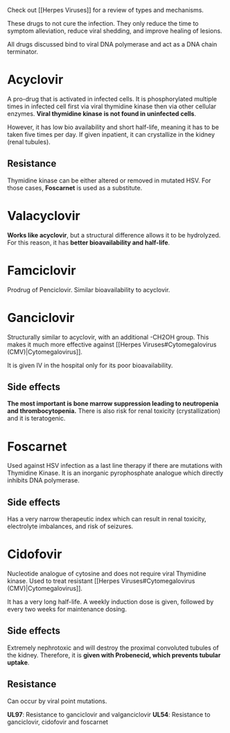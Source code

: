 Check out [[Herpes Viruses]] for a review of types and mechanisms.

These drugs to not cure the infection. They only reduce the time to symptom alleviation, reduce viral shedding, and improve healing of lesions.

All drugs discussed bind to viral DNA polymerase and act as a DNA chain terminator.
# Acyclovir
A pro-drug that is activated in infected cells. It is phosphorylated multiple times in infected cell first via viral thymidine kinase then via other cellular enzymes. **Viral thymidine kinase is not found in uninfected cells**.

However, it has low bio availability and short half-life, meaning it has to be taken five times per day. If given inpatient, it can crystallize in the kidney (renal tubules).
## Resistance
Thymidine kinase can be either altered or removed in mutated HSV. For those cases, **Foscarnet** is used as a substitute.
# Valacyclovir
**Works like acyclovir**, but a structural difference allows it to be hydrolyzed. For this reason, it has **better bioavailability and half-life**.
# Famciclovir
Prodrug of Penciclovir. Similar bioavailability to acyclovir.
# Ganciclovir
Structurally similar to acyclovir, with an additional -CH2OH group. This makes it much more effective against [[Herpes Viruses#Cytomegalovirus (CMV)|Cytomegalovirus]].

It is given IV in the hospital only for its poor bioavailability.
## Side effects
**The most important is bone marrow suppression leading to neutropenia and thrombocytopenia.** There is also risk for renal toxicity (crystallization) and it is teratogenic.
# Foscarnet
Used against HSV infection as a last line therapy if there are mutations with Thymidine Kinase. It is an inorganic pyrophosphate analogue which directly inhibits DNA polymerase.
## Side effects
Has a very narrow therapeutic index which can result in renal toxicity, electrolyte imbalances, and risk of seizures.
# Cidofovir
Nucleotide analogue of cytosine and does not require viral Thymidine kinase. Used to treat resistant [[Herpes Viruses#Cytomegalovirus (CMV)|Cytomegalovirus]].

It has a very long half-life. A weekly induction dose is given, followed by every two weeks for maintenance dosing.
## Side effects
Extremely nephrotoxic and will destroy the proximal convoluted tubules of the kidney. Therefore, it is **given with Probenecid, which prevents tubular uptake**.
## Resistance
Can occur by viral point mutations.

**UL97**: Resistance to ganciclovir and valganciclovir
**UL54**: Resistance to ganciclovir, cidofovir and foscarnet